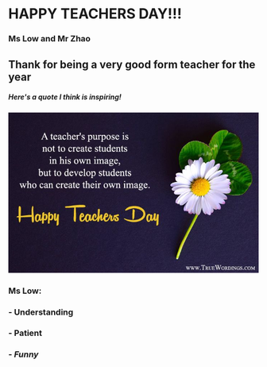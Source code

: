 # **HAPPY TEACHERS DAY!!!**
### Ms Low and Mr Zhao
## Thank for being a very good form teacher for the year
##### Here's a quote I think is inspiring!
![Image of quote](979b03fbae85b86c1738cf08e65f4466.jpg)



### Ms Low:
### - Understanding
### - Patient
### - *Funny*

